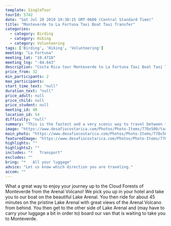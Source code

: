 ```yaml
---
template: SingleTour
tourId: 5742
date: "Sat Jul 20 2019 19:30:15 GMT-0600 (Central Standard Time)"
title: "Monteverde to La Fortuna Taxi Boat Taxi Transfer"
categories: 
  - category: Birding
  - category: Hiking
  - category: Volunteering
tags: ['Birding', 'Hiking', 'Volunteering']
meeting: "La Fortuna"
meeting_lat: "10.4718"
meeting_lng: "-84.643"
description: "Costa Rica tour Monteverde to La Fortuna Taxi Boat Taxi Transfer, id 5742"
price_from: 32
min_participants: 2
max_participants: 
start_time_text: "null"
duration_text: "null"
price_adult: null
price_child: null
price_student: null
meeting_id: 40
location_id: 54
difficulty: "null"
summary: "This is the fastest and a very scenic way to travel between the Arenal Vocano and the cloud forests of Monteverde. This transfer operates in either direction and you get great views of the Arenal Volcano and the unspoiled and tropical Lake Arenal."
image: "https://www.desafiocostarica.com/Photos/Photo-Items/770x500/taxi-boat-taxi-boat-transfer-monteverde-to-arenal-1412809042.jpg"
main_photo: "https://www.desafiocostarica.com/Photos/Photo-Items/770x500/taxi-boat-taxi-boat-transfer-monteverde-to-arenal-1412809042.jpg"
featuredImage: "https://www.desafiocostarica.com/Photos/Photo-Items/770x500/taxi-boat-taxi-boat-transfer-monteverde-to-arenal-1412809042.jpg"
highlights: ""
highlights2: ""
includes: "*   Transport"
excludes: ""
bring: "*   All your luggage"
advice: "Let us know which direction you are traveling."
accom: ""
---
```

What a great way to enjoy your journey up to the Cloud Forests of Monteverde from the Arenal Volcano! We pick you up in your hotel and take you to our boat on the beautiful Lake Arenal. You then ride for about 45 minutes on the pristine Lake Arenal with great views of the Arenal Volcano from behind. You then get to the other side of Lake Arenal and (may have to carry your luggage a bit in order to) board our van that is waiting to take you to Monteverde.